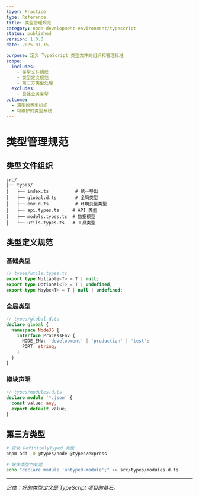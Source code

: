 ```yaml
---
layer: Practice
type: Reference  
title: 类型管理规范
category: node-development-environment/typescript
status: published
version: 1.0.0
date: 2025-01-15

purpose: 定义 TypeScript 类型文件的组织和管理标准
scope:
  includes:
    - 类型文件组织
    - 类型定义规范
    - 第三方类型处理
  excludes:
    - 具体业务类型
outcome:
  - 清晰的类型组织
  - 可维护的类型系统
---
```


# 类型管理规范

## 类型文件组织

```
src/
├── types/
│   ├── index.ts          # 统一导出
│   ├── global.d.ts       # 全局类型
│   ├── env.d.ts          # 环境变量类型
│   ├── api.types.ts     # API 类型
│   ├── models.types.ts  # 数据模型
│   └── utils.types.ts   # 工具类型
```

## 类型定义规范

### 基础类型

```typescript
// types/utils.types.ts
export type Nullable<T> = T | null;
export type Optional<T> = T | undefined;
export type Maybe<T> = T | null | undefined;
```

### 全局类型

```typescript
// types/global.d.ts
declare global {
  namespace NodeJS {
    interface ProcessEnv {
      NODE_ENV: 'development' | 'production' | 'test';
      PORT: string;
    }
  }
}
```

### 模块声明

```typescript
// types/modules.d.ts
declare module '*.json' {
  const value: any;
  export default value;
}
```

## 第三方类型

```bash
# 安装 DefinitelyTyped 类型
pnpm add -D @types/node @types/express

# 缺失类型的处理
echo "declare module 'untyped-module';" >> src/types/modules.d.ts
```

---

*记住：好的类型定义是 TypeScript 项目的基石。*
